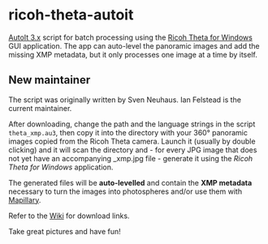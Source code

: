ricoh-theta-autoit
==================

[AutoIt 3.x](https://www.autoitscript.com/site/autoit/) script for batch processing using the [Ricoh Theta for Windows](https://theta360.com/de/support/download/) GUI application. The app can auto-level the panoramic images and add the missing XMP metadata, but it only processes one image at a time by itself.

New maintainer
--------------

The script was originally written by Sven Neuhaus. Ian Felstead is the current maintainer.

After downloading, change the path and the language strings in the script `theta_xmp.au3`, then 
copy it into the directory with your 360° panoramic images 
copied from the Ricoh Theta camera. Launch it (usually by double clicking) and
it will scan the directory and - for every JPG image that does not yet have an 
accompanying _xmp.jpg file - generate it using the *Ricoh Theta for Windows* 
application.

The generated files will be **auto-levelled** and contain the **XMP metadata** necessary to
turn the images into photospheres and/or use them with [Mapillary](http://blog.mapillary.com/update/2014/09/10/support-for-pano.html).

Refer to the [Wiki](https://github.com/neuhaus/ricoh-theta-autoit/wiki) for
download links.

Take great pictures and have fun!<br>

